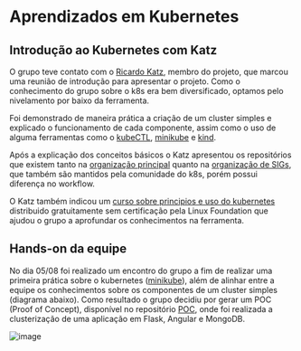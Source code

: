 # Aprendizados em Kubernetes
## Introdução ao Kubernetes com Katz
O grupo teve contato com o [Ricardo Katz](https://github.com/rikatz), membro do projeto, que marcou uma reunião de introdução para apresentar o projeto. Como o conhecimento do grupo sobre o k8s era bem diversificado, optamos pelo nivelamento por baixo da ferramenta.

Foi demonstrado de maneira prática a criação de um cluster simples e explicado o funcionamento de cada componente, assim como o uso de alguma ferramentas como o [kubeCTL](https://github.com/kubernetes/kubectl), [minikube](https://github.com/kubernetes/minikube) e [kind](https://github.com/kubernetes-sigs/kind).

Após a explicação dos conceitos básicos o Katz apresentou os repositórios que existem tanto na [organização principal](https://github.com/kubernetes/) quanto na [organização de SIGs](https://github.com/kubernetes-sigs/), que também são mantidos pela comunidade do k8s, porém possui diferença no workflow.

O Katz também indicou um [curso sobre principios e uso do kubernetes](https://training.linuxfoundation.org/training/introduction-to-kubernetes/) distribuido gratuitamente sem certificação pela Linux Foundation que ajudou o grupo a aprofundar os conhecimentos na ferramenta.

## Hands-on da equipe
No dia 05/08 foi realizado um encontro do grupo a fim de realizar uma primeira prática sobre o kubernetes ([minikube](https://github.com/kubernetes/minikube)), além de alinhar entre a equipe os conhecimentos sobre os componentes de um cluster simples (diagrama abaixo). Como resultado o grupo decidiu por gerar um POC (Proof of Concept), disponível no repositório [POC](https://github.com/GCES-Kubernetes/POC), onde foi realizada a clusterização de uma aplicação em Flask, Angular e MongoDB.

![image](https://user-images.githubusercontent.com/30712408/129245298-76ec39a7-7f93-4892-979c-0239c7208157.png)
